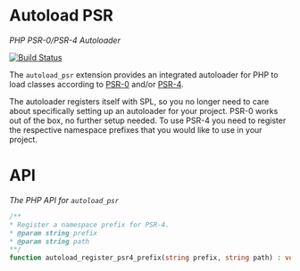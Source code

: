 Autoload PSR
====
*PHP PSR-0/PSR-4 Autoloader*


[![Build Status](https://travis-ci.org/pprkut/autoload-psr.svg?branch=master)](https://travis-ci.org/pprkut/autoload-psr)

The ```autoload_psr``` extension provides an integrated autoloader for PHP to load classes
according to [PSR-0](https://www.php-fig.org/psr/psr-0/) and/or [PSR-4](https://www.php-fig.org/psr/psr-4/).

The autoloader registers itself with SPL, so you no longer need to care about specifically setting up
an autoloader for your project. PSR-0 works out of the box, no further setup needed. To use PSR-4 you need
to register the respective namespace prefixes that you would like to use in your project.

API
===
*The PHP API for ```autoload_psr```*

```php
/**
* Register a namespace prefix for PSR-4.
* @param string prefix
* @param string path
**/
function autoload_register_psr4_prefix(string prefix, string path) : void;
```

